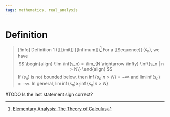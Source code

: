 ```yaml
---
tags: mathematics, real_analysis
---
```


# Definition

> [!info] Definition 1 ([[Limit]] [[Infimum]])[^1]
> For a [[Sequence]] $(s_n)$, we have
> $$
> \begin{align}
> \lim \inf(s_n) = \lim_{N \rightarrow \infty} \inf\{s_n | n > N\}
> \end{align}
> $$
> If $(s_n)$ is not bounded below, then $\inf\{s_n | n > N\} = -\infty$ and $\lim \inf(s_n) = -\infty$.
> In general, $\lim \inf(s_n) \geq_? \inf\{s_n | n > N\}$

#TODO 
Is the last statement sign correct?

[^1]: [Elementary Analysis: The Theory of Calculus](zotero://open-pdf/library/items/GUY2WR3V?page=72)